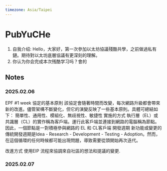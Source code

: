```yaml
---
timezone: Asia/Taipei
---
```


# PubYuCHe

1. 自我介绍: Hello，大家好，第一次參加以太坊協議殘酷共學，之前做過私有鏈。期待對以太坊底層協議有更深刻的理解。
2. 你认为你会完成本次残酷学习吗？會的

## Notes

<!-- Content_START -->

### 2025.02.06
EPF #1 week
協定的基本原則
    該協定會隨著時間而改變，每次網路升級都會帶來新的改進。儘管架構不斷變化，但它的演變反映了一些基本原則。具體可總結如下：
    簡單性、通用性、模組化、無歧視性、敏捷性
實施的方式
    執行層（EL）或共識層（CL）的實作稱為客戶端。運行此客戶端並連接到網路的電腦稱為節點。因此，一個節點是一對積極參與網路的 EL 和 CL客戶端
開發週期
    新功能或變更的傳統開發週期是Idea - Research - Development - Testing - Adoption。然而，在這個循環的任何時候都可能出現問題，導致需要從頭開始再次迭代。

改進方式
    使用EIP 流程來協調來自社區的想法和提議的變更.

### 2025.02.07

<!-- Content_END -->
